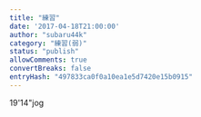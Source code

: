 ```yaml
---
title: "練習"
date: '2017-04-18T21:00:00'
author: "subaru44k"
category: "練習(弱)"
status: "publish"
allowComments: true
convertBreaks: false
entryHash: "497833ca0f0a10ea1e5d7420e15b0915"
---
```

19'14"jog
